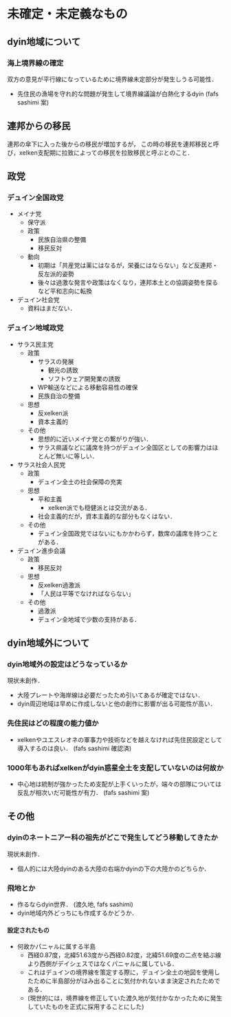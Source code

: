 # 未確定・未定義なもの

## dyin地域について
### 海上境界線の確定
双方の意見が平行線になっているために境界線未定部分が発生しうる可能性．  
* 先住民の漁場を守れ的な問題が発生して境界線議論が白熱化するdyin (fafs sashimi 案)

## 連邦からの移民
連邦の傘下に入った後からの移民が増加するが，
この時の移民を連邦移民と呼び，xelken支配期に拉致によっての移民を拉致移民と呼ぶとのこと．

## 政党
### デュイン全国政党
* メイナ党
    * 保守派
    * 政策
        * 民族自治県の整備
        * 移民反対
    * 動向
        * 初期は「共産党は薬にはなるが，栄養にはならない」など反連邦・反左派的姿勢
        * 後々は過激な発言や政策はなくなり，連邦本土との協調姿勢を探るなど平和志向に転換
* デュイン社会党
    * 資料はまだない．

### デュイン地域政党
* サラス民主党
    * 政策
        * サラスの発展
            * 観光の誘致
            * ソフトウェア開発業の誘致
        * WP輸送などによる移動容易性の確保
        * 民族自治の整備
    * 思想
        * 反xelken派
        * 資本主義的
    * その他
        * 思想的に近いメイナ党との繋がりが強い．
        * サラス県議などに議席を持つがデュイン全国区としての影響力はほとんど無いに等しい．
* サラス社会人民党
    * 政策
        * デュイン全土の社会保障の充実
    * 思想
        * 平和主義
            * xelken派でも穏健派とは交流がある．
        * 社会主義的だが，資本主義的な部分もなくはない．
    * その他
        * デュイン全国政党ではないにもかかわらず，数席の議席を持つことがある．
* デュイン進歩会議
    * 政策
        * 移民反対
    * 思想
        * 反xelken過激派
        * 「人民は平等でなければならない」
    * その他
        * 過激派
        * デュイン全地域で少数の支持がある．

## dyin地域外について
### dyin地域外の設定はどうなっているか
現状未創作．
* 大陸プレートや海岸線は必要だったため引いてあるが確定ではない．
* dyin周辺地域は早めに作成しないと他の創作に影響が出る可能性が高い．

### 先住民はどの程度の能力値か
* xelkenやユエスレオネの軍事力や技術などを越えなければ先住民設定として導入するのは良い． (fafs sashimi 確認済)

### 1000年もあればxelkenがdyin惑星全土を支配していないのは何故か
* 中心地は統制が強かったため支配が上手くいったが，端々の部隊については反乱が相次いだ可能性が有力． (fafs sashimi 案)

## その他
### dyinのネートニアー科の祖先がどこで発生してどう移動してきたか
現状未創作．
* 個人的には大陸dyinのある大陸の右端かdyinの下の大陸かのどちらか．

### 飛地とか
* 作るならdyin世界． (渡久地, fafs sashimi)
* dyin地域内外どっちにも作成するかどうか．

#### 設定されたもの
* 何故かパニャルに属する半島
    * 西経0.87度，北緯51.63度から西経0.82度，北緯51.69度の二点を結ぶ線より西側がデイシェスではなくパニャルに属している．
    * これはデュインの境界線を策定する際に，デュイン全土の地図を使用したために半島部分がはみ出ることに気付かれないまま決定されたためである．
    * (現世的には，境界線を修正していた渡久地が気付かなかったために発生していたものを正式に採用することにした)
